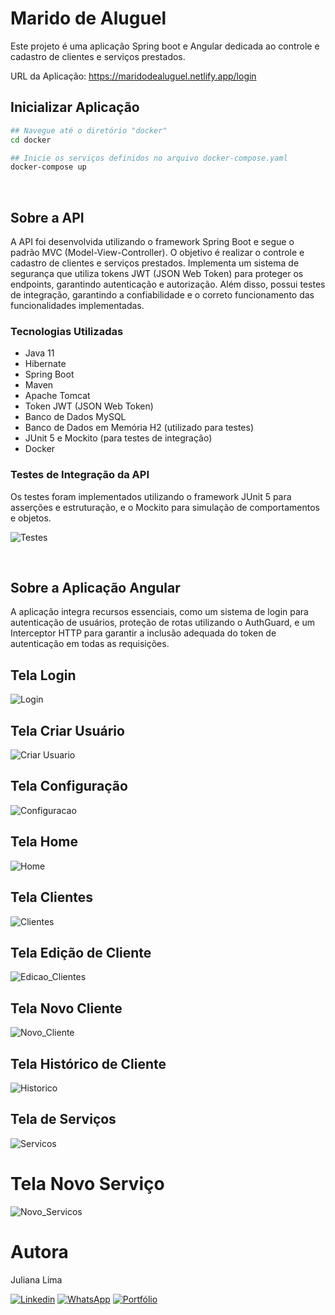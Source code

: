 # Marido de Aluguel

Este projeto é uma aplicação Spring boot e Angular dedicada ao controle e cadastro de clientes e serviços prestados.

URL da Aplicação: https://maridodealuguel.netlify.app/login

## Inicializar Aplicação
```bash
## Navegue até o diretório "docker"
cd docker

## Inicie os serviços definidos no arquivo docker-compose.yaml
docker-compose up
```

<br>

## Sobre a API 

A API foi desenvolvida utilizando o framework Spring Boot e segue o padrão MVC (Model-View-Controller). O objetivo é realizar o controle e cadastro de clientes e serviços prestados. Implementa um sistema de segurança que utiliza tokens JWT (JSON Web Token) para proteger os endpoints, garantindo autenticação e autorização. Além disso, possui testes de integração, garantindo a confiabilidade e o correto funcionamento das funcionalidades implementadas.

### Tecnologias Utilizadas
- Java 11
- Hibernate
- Spring Boot
- Maven
- Apache Tomcat
- Token JWT (JSON Web Token)
- Banco de Dados MySQL
- Banco de Dados em Memória H2 (utilizado para testes)
- JUnit 5 e Mockito (para testes de integração)
- Docker

### Testes de Integração da API 
Os testes foram implementados utilizando o framework JUnit 5 para asserções e estruturação, e o Mockito para simulação de comportamentos e objetos.

![Testes](https://github.com/JuhLima85/Marido_de_Aluguel-ANGULAR/assets/89745459/5631514d-4e17-4eac-b3e2-84537fc03dfe)

<br>

## Sobre a Aplicação Angular

A aplicação integra recursos essenciais, como um  sistema de login para autenticação de usuários, proteção de rotas utilizando o AuthGuard, e um Interceptor HTTP para garantir a inclusão adequada do token de autenticação em todas as requisições.

## Tela Login
![Login](https://github.com/JuhLima85/Marido_de_Aluguel-ANGULAR/assets/89745459/3ca76698-563c-4ee6-a101-3928ef7d42e6)

## Tela Criar Usuário
![Criar Usuario](https://github.com/JuhLima85/Marido_de_Aluguel-ANGULAR/assets/89745459/b1d414d0-07e9-428f-8cd5-ab6bc789917b)

## Tela Configuração
![Configuracao](https://github.com/JuhLima85/Marido_de_Aluguel-ANGULAR/assets/89745459/1dc15035-1610-4b9d-be24-1e966b68ef28)

## Tela Home
![Home](https://github.com/JuhLima85/Marido_de_Aluguel-ANGULAR/assets/89745459/f0e3b05c-d10c-4a62-b371-880f693156ce)

## Tela Clientes
![Clientes](https://github.com/JuhLima85/Marido_de_Aluguel-ANGULAR/assets/89745459/85dc0e65-079c-4331-be12-ec013bad1545)

## Tela Edição de Cliente
![Edicao_Clientes](https://github.com/JuhLima85/Marido_de_Aluguel-ANGULAR/assets/89745459/497b736c-e3bb-4502-9234-87b2bee7890e)

## Tela Novo Cliente
![Novo_Cliente](https://github.com/JuhLima85/Marido_de_Aluguel-ANGULAR/assets/89745459/440ca1fb-c1f9-418f-b4df-5dd158b9805f)

## Tela Histórico de Cliente
![Historico](https://github.com/JuhLima85/Marido_de_Aluguel-ANGULAR/assets/89745459/a748ef19-ce77-4f5c-b7ab-dbe29348a458)

## Tela de Serviços
![Servicos](https://github.com/JuhLima85/Marido_de_Aluguel-ANGULAR/assets/89745459/86ce442b-3d19-4a33-a9d6-03c914b37d5e)

# Tela Novo Serviço
![Novo_Servicos](https://github.com/JuhLima85/Marido_de_Aluguel-ANGULAR/assets/89745459/d3e391c8-e412-4b56-94a4-787aa573a855)

# Autora
Juliana Lima

[![Linkedin](https://img.shields.io/badge/-LinkedIn-%230077B5?style=for-the-badge&logo=linkedin&logoColor=white)](https://www.linkedin.com/feed/?trk=guest_homepage-basic_nav-header-signin)
[![WhatsApp](https://img.shields.io/badge/WhatsApp-25D366?style=for-the-badge&logo=whatsapp&logoColor=white)](https://contate.me/Juliana-Lima)
[![Portfólio](https://img.shields.io/badge/Portf%C3%B3lio-%E2%9C%88%EF%B8%8F-lightgrey?style=for-the-badge)](https://codedeving.netlify.app/)


